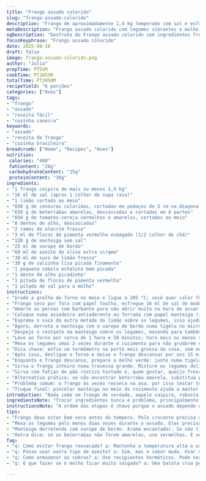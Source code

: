 ```yaml
---
title: "Frango assado colorido"
slug: "frango-assado-colorido"
description: "Frango de aproximadamente 2,4 kg temperado com sal e esfregado com limão, assado com uma mistura vibrante de cenouras coloridas, beterrabas amarelas e tomates cereja. Acompanhado por alho inteiro e alecrim fresco, carpidos em um banho de manteiga e xarope de bordo para equilibrar acidez e doçura. O prato finaliza com uma vivaz molho verde feito com azeite, suco de limão, salsinha, echalota e alhos finamente picados, com um toque de pimenta vermelha, garantindo uma explosão de sabores frescos. Sem glúten, lactose, ovos e nozes, serve seis pessoas numa proposta simples, rústica e cheia de personalidade."
metaDescription: "Frango assado colorido com legumes vibrantes e molho verde. Sabor incrível, visual marcante, ideal para almoços em família."
ogDescription: "Desfrute do Frango assado colorido com ingredientes frescos. Funciona sempre para refeições especiais e garante sabor único."
focusKeyphrase: "Frango assado colorido"
date: 2025-08-28
draft: false
image: frango-assado-colorido.png
author: "Julia"
prepTime: PT55M
cookTime: PT1H55M
totalTime: PT2H50M
recipeYield: "6 porções"
categories: ["Aves"]
tags:
- "frango"
- "assado"
- "receita fácil"
- "cozinha caseira"
keywords:
- "assado"
- "receita de frango"
- "cozinha brasileira"
breadcrumb: ["Home", "Recipes", "Aves"]
nutrition: 
 calories: "400"
 fatContent: "28g"
 carbohydrateContent: "15g"
 proteinContent: "30g"
ingredients:
- "1 frango caipira de mais ou menos 2,4 kg"
- "16 ml de sal (aprox 1 colher de sopa rasa)"
- "1 limão cortado ao meio"
- "650 g de cenouras coloridas, cortadas em pedaços de 5 cm na diagonal"
- "650 g de beterrabas amarelas, descascadas e cortadas em 8 partes"
- "650 g de tomates-cereja vermelhos e amarelos, cortados ao meio"
- "8 dentes de alho, descascados"
- "2 ramos de alecrim fresco"
- "3 ml de flocos de pimenta vermelha esmagada (1/2 colher de chá)"
- "120 g de manteiga sem sal"
- "25 ml de xarope de bordo"
- "60 ml de azeite de oliva extra virgem"
- "30 ml de suco de limão fresco"
- "30 g de salsinha lisa picada finamente"
- "1 pequena cebola echalota bem picada"
- "1 dente de alho picadinho"
- "1 pitada de flocos de pimenta vermelha"
- "1 pitada de sal para o molho"
instructions:
- "Grude a grelha do forno no meio e ligue a 205 °C; você quer calor forte logo de cara."
- "Frango seco por fora com papel toalha, esfregue 16 ml de sal de modo que a pele fique meio áspera e soltinha; esfregue a pele e por dentro usando a metade do limão em cortes, principalmente na coxa — ácido ajuda a tirar o cheiro e firmar a pele."
- "Amarre as pernas com barbante para não abrir muito na hora de assar, dobre as asas para trás para não queimar."
- "Coloque numa assadeira antiaderente ou forrada com papel manteiga (isso ajuda a limpar); distribua ao redor os pedaços de cenoura, beterraba, tomates, os dentes de alho e o alecrim; salpique a pimenta e não economize o sal nos legumes."
- "Esprema o suco da outra metade do limão sobre os legumes, isso ajuda a quebrar fibras e acelerar o cozimento."
- "Agora, derreta a manteiga com o xarope de bordo numa tigela no microondas; pegue um pincel e pincele a mistura generosamente sobre a pele do frango, garantindo uma camada uniforme para dourar e caramelizar."
- "Despeje o restante da manteiga sobre os legumes, mexendo para também ficarem bem cobertos; isso traz um brilho bonito no final e um gosto adocicado que corta a acidez das beterrabas."
- "Leve ao forno por cerca de 1 hora e 50 minutos; hora mais ou menos você já vai sentir o aroma da manteiga tostada com limão, os legumes começam a ficar brilhantes, e as beterrabas murchinhas."
- "Mexa os legumes umas 2 vezes durante o cozimento para não grudarem e para que fiquem uniformemente dourados, isso evita que queimem e ajuda a fritar na manteiga."
- "Dica chave: enfie um termômetro na parte mais grossa da coxa, sem encostar no osso; o ponto final é 79 a 81 °C, quando o suco começar a sair quase translúcido, sem sangue, a pele estará crocante."
- "Após isso, desligue o forno e deixe o frango descansar por uns 15 minutos coberto com papel alumínio solto, para que os sucos voltem para a carne e fiquem macios, não secos."
- "Enquanto o frango descansa, prepare a molho verde: junte numa tigela o azeite, suco de limão, salsinha, echalota, alho picado, flocos de pimenta e uma pitada generosa de sal; mexa bem até formar um molho vibrante e cheiroso."
- "Sirva o frango inteiro numa travessa grande. Misture os legumes delicadamente no caldo da assadeira e espalhe ao redor do frango para decorar e molhar na manteiga."
- "Sirva com fatias de pão rústico tostado e, quem gostar, queijo fresco tipo chèvre, fica show para equilibrar o doce e ácido do prato."
- "Alternativa prática: se não encontrar beterraba amarela, substitua por beterraba vermelha e algumas batatas pequenas; cenouras podem ser substituídas por mandioquinha para gosto mais adocicado."
- "Problema comum: o frango às vezes resseca na asa, por isso testar temperatura é crucial; não abra o forno toda hora, senão demorar mais para cozinhar."
- "Truque final: pincelar manteiga no meio do cozimento ajuda a manter a pele úmida e saborosa, a tortura do frio no forno tira a crocância."
introduction: "Nada como um frango de verdade, aquele caipira, robusto e cheio de sabor — dá outra pegada. Esse prato mostra como simples legumes e um pouco de atenção com a manteiga e o limão transformam o assado. Em vez de correr atrás só da técnica, prefiro sentir a pele da carne estalar, o aroma da manteiga queimando levemente e os legumes que vão ficando macios e brilhantes. Já testei muita receita que pede forno baixo, lenta, mas sem o calor alto inicial, o frango não empolga. O xarope de bordo é meu toque pessoal, ajuda até a desviar o doce do excesso da beterraba. Vai devagar, observe a pele, o cheiro, o brilho. Na cozinha, tudo é sinal."
ingredientsNote: "Trocar ingredientes nunca é problema, principalmente legumes. Cenouras coloridas dão cor, mas use sementes e orgânicas pra garantir sabor. Beterraba amarela é menos encontrada, mas a vermelha funciona (sem vergonha nenhuma em colocar também batatas ou mandioca, que são fáceis na casa do brasileiro). O limão tem que firme, para que você consiga esfregar na pele. Manteiga pode ser substituída por óleo de coco ou azeite, embora o sabor fique diferente. O xarope de bordo pode virar mel para quem não tem. O segredo está no equilíbrio entre ácido, gordura e o leve toque picante do pimenta. Pimenta em flakes é mais suave, mas se quiser, substitua por pimenta dedo-de-moça fresca."
instructionsNote: "A ordem das etapas é chave porque o assado depende da interação do limão com o sal pra tirar cheiro forte e para a pele firmar e ficar crocante. Não pule o passo de amarrar as pernas — além de bonito, isso ajuda o calor ser mais uniforme. A manteiga com xarope de bordo é pra dar sabor e umidade; não tem erro, mas cuidado para não pingar direto no frango quente e espirrar. Mexer os legumes durante o assado garante que eles fiquem dourados por igual, não queimados. Medir temperatura com termômetro evita frango seco e carne crua. Finalizar com o molho verde cru é o que traz frescor e balanceia o prato; nem tente colocar dentro do forno, a magia é o frescor no fim."
tips:
- "Frango deve estar bem seco antes do tempero. Pele crocante precisa de calor. Ao esfregar o limão, lembre que o ácido remove odores. Sal deve ser uniformemente espalhado. É fundamental amarrar as pernas do frango, isso ajuda a uniformizar o cozimento."
- "Mexa os legumes pelo menos duas vezes durante o assado. Eles precisam dourar por igual. E não esqueça do termômetro. Introduza na coxa, evite ossos. Temperatura ideal, 79 a 81 graus. Se estiver com dificuldade, use potes de ervas. Mais ervas não fazem mal."
- "Manteiga derretendo com xarope de bordo. Aroma encantador. Se não tiver, substitua por mel, vai funcionar. Mas não pinga direto no calor. Pode espirrar. E quanto ao sal, fique atento. Os legumes precisam, mas não soca no frango. Pode ficar muito salgado."
- "Outra dica: se as beterrabas não forem amarelas, use vermelhas. E se não achar cenouras coloridas, mandioquinha é ótima substituta. O doce e azedo do prato ajuda a equilibrar o sabor. Em caso de legumes queimados, acrescenta um pouco de água na assadeira que ajuda."
faq:
- "q: Como evitar frango ressecado? a: Mantenha a temperatura alta e use o termômetro. Cerque de líquido na assadeira. O descanso após assar também ajuda."
- "q: Posso usar outro tipo de azeite? a: Sim, mas o sabor muda. Usar manteiga de garrafa é uma boa alternativa. A propósito, é bom adicionar um pouco ao final."
- "q: Como armazenar as sobras? a: Use recipientes herméticos. Pode ser com ou sem os legumes. Reconhecer o que ainda vale a pena. Reaqueça bem, para não perder sabor."
- "q: O que fazer se o molho ficar muito salgado? a: Uma batata crua pode ser inserida no molho. Ela absorve o excesso de sal. Outro recurso é adicionar mais ervas na mistura."

---
```

